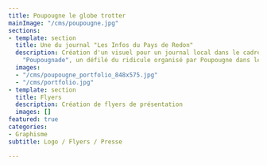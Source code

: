 ```yaml
---
title: Poupougne le globe trotter
mainImage: "/cms/poupougne.jpg"
sections:
- template: section
  title: Une du journal "Les Infos du Pays de Redon"
  description: Création d'un visuel pour un journal local dans le cadre de la grande
    "Poupougnade", un défilé du ridicule organisé par Poupougne dans les rues de Redon.
  images:
  - "/cms/poupougne_portfolio_848x575.jpg"
  - "/cms/portfolio.jpg"
- template: section
  title: Flyers
  description: Création de flyers de présentation
  images: []
featured: true
categories:
- Graphisme
subtitle: Logo / Flyers / Presse

---
```

